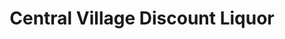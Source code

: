 ---
title: "Central Village Discount Liquor"
url: /plainfield/central-village-discount-liquor/
shop: alcohol
---